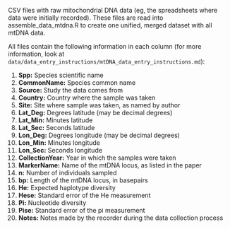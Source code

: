 CSV files with raw mitochondrial DNA data (eg, the spreadsheets where data were initially recorded). These files are read into assemble_data_mtdna.R to create one unified, merged dataset with all mtDNA data.

All files contain the following information in each column (for more information, look at `data/data_entry_instructions/mtDNA_data_entry_instructions.md`):

1. **Spp:** Species scientific name
2. **CommonName:** Species common name
3. **Source:** Study the data comes from
4. **Country:** Country where the sample was taken
5. **Site:** Site where sample was taken, as named by author
6. **Lat_Deg:** Degrees latitude (may be decimal degrees)
7. **Lat_Min:** Minutes latitude
8. **Lat_Sec:** Seconds latitude
9. **Lon_Deg:** Degrees longitude (may be decimal degrees)
10. **Lon_Min:** Minutes longitude
11. **Lon_Sec:** Seconds longitude
12. **CollectionYear:** Year in which the samples were taken
13. **MarkerName:** Name of the mtDNA locus, as listed in the paper
14. **n:** Number of individuals sampled
15. **bp:** Length of the mtDNA locus, in basepairs
16. **He:** Expected haplotype diversity
17. **Hese:** Standard error of the He measurement
18. **Pi:** Nucleotide diversity
19. **Pise:** Standard error of the pi measurement
20. **Notes:** Notes made by the recorder during the data collection process
